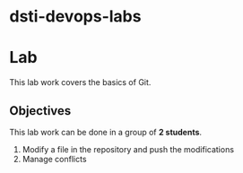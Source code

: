 # dsti-devops-labs
# Lab

This lab work covers the basics of Git.

## Objectives

This lab work can be done in a group of **2 students**.

1. Modify a file in the repository and push the modifications
2. Manage conflicts
